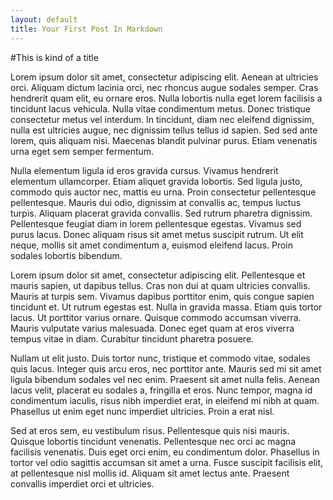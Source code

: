 ```yaml
---
layout: default
title: Your First Post In Markdown
---
```


#This is kind of a title

Lorem ipsum dolor sit amet, consectetur adipiscing elit. Aenean at ultricies orci. Aliquam dictum lacinia orci, nec rhoncus augue sodales semper. Cras hendrerit quam elit, eu ornare eros. Nulla lobortis nulla eget lorem facilisis a tincidunt lacus vehicula. Nulla vitae condimentum metus. Donec tristique consectetur metus vel interdum. In tincidunt, diam nec eleifend dignissim, nulla est ultricies augue, nec dignissim tellus tellus id sapien. Sed sed ante lorem, quis aliquam nisi. Maecenas blandit pulvinar purus. Etiam venenatis urna eget sem semper fermentum.

Nulla elementum ligula id eros gravida cursus. Vivamus hendrerit elementum ullamcorper. Etiam aliquet gravida lobortis. Sed ligula justo, commodo quis auctor nec, mattis eu urna. Proin consectetur pellentesque pellentesque. Mauris dui odio, dignissim at convallis ac, tempus luctus turpis. Aliquam placerat gravida convallis. Sed rutrum pharetra dignissim. Pellentesque feugiat diam in lorem pellentesque egestas. Vivamus sed purus lacus. Donec aliquam risus sit amet metus suscipit rutrum. Ut elit neque, mollis sit amet condimentum a, euismod eleifend lacus. Proin sodales lobortis bibendum.

Lorem ipsum dolor sit amet, consectetur adipiscing elit. Pellentesque et mauris sapien, ut dapibus tellus. Cras non dui at quam ultricies convallis. Mauris at turpis sem. Vivamus dapibus porttitor enim, quis congue sapien tincidunt et. Ut rutrum egestas est. Nulla in gravida massa. Etiam quis tortor lacus. Ut porttitor varius ornare. Quisque commodo accumsan viverra. Mauris vulputate varius malesuada. Donec eget quam at eros viverra tempus vitae in diam. Curabitur tincidunt pharetra posuere.

Nullam ut elit justo. Duis tortor nunc, tristique et commodo vitae, sodales quis lacus. Integer quis arcu eros, nec porttitor ante. Mauris sed mi sit amet ligula bibendum sodales vel nec enim. Praesent sit amet nulla felis. Aenean lacus velit, placerat eu sodales a, fringilla et eros. Nunc tempor, magna id condimentum iaculis, risus nibh imperdiet erat, in eleifend mi nibh at quam. Phasellus ut enim eget nunc imperdiet ultricies. Proin a erat nisl.

Sed at eros sem, eu vestibulum risus. Pellentesque quis nisi mauris. Quisque lobortis tincidunt venenatis. Pellentesque nec orci ac magna facilisis venenatis. Duis eget orci enim, eu condimentum dolor. Phasellus in tortor vel odio sagittis accumsan sit amet a urna. Fusce suscipit facilisis elit, at pellentesque nisl mollis id. Aliquam sit amet lectus ante. Praesent convallis imperdiet orci et ultricies.

